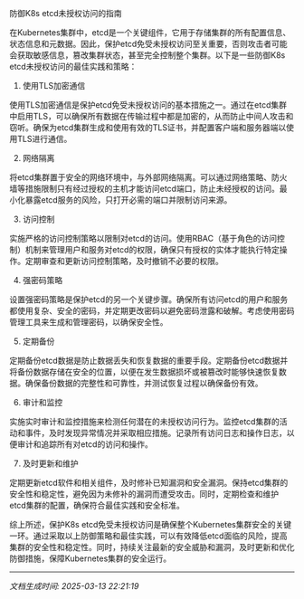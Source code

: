 防御K8s etcd未授权访问的指南

在Kubernetes集群中，etcd是一个关键组件，它用于存储集群的所有配置信息、状态信息和元数据。因此，保护etcd免受未授权访问至关重要，否则攻击者可能会获取敏感信息，篡改集群状态，甚至完全控制整个集群。以下是一些防御K8s etcd未授权访问的最佳实践和策略：

1. 使用TLS加密通信

使用TLS加密通信是保护etcd免受未授权访问的基本措施之一。通过在etcd集群中启用TLS，可以确保所有数据在传输过程中都是加密的，从而防止中间人攻击和窃听。确保为etcd集群生成和使用有效的TLS证书，并配置客户端和服务器端以使用TLS进行通信。

2. 网络隔离

将etcd集群置于安全的网络环境中，与外部网络隔离。可以通过网络策略、防火墙等措施限制只有经过授权的主机才能访问etcd端口，防止未经授权的访问。最小化暴露etcd服务的风险，只打开必需的端口并限制访问来源。

3. 访问控制

实施严格的访问控制策略以限制对etcd的访问。使用RBAC（基于角色的访问控制）机制来管理用户和服务对etcd的权限，确保只有授权的实体才能执行特定操作。定期审查和更新访问控制策略，及时撤销不必要的权限。

4. 强密码策略

设置强密码策略是保护etcd的另一个关键步骤。确保所有访问etcd的用户和服务都使用复杂、安全的密码，并定期更改密码以避免密码泄露和破解。考虑使用密码管理工具来生成和管理密码，以确保安全性。

5. 定期备份

定期备份etcd数据是防止数据丢失和恢复数据的重要手段。定期备份etcd数据并将备份数据存储在安全的位置，以便在发生数据损坏或被篡改时能够快速恢复数据。确保备份数据的完整性和可靠性，并测试恢复过程以确保备份有效。

6. 审计和监控

实施实时审计和监控措施来检测任何潜在的未授权访问行为。监控etcd集群的活动和事件，及时发现异常情况并采取相应措施。记录所有访问日志和操作日志，以便审计和追踪所有对etcd的访问和操作。

7. 及时更新和维护

定期更新etcd软件和相关组件，及时修补已知漏洞和安全漏洞。保持etcd集群的安全性和稳定性，避免因为未修补的漏洞而遭受攻击。同时，定期检查和维护etcd集群的配置，确保符合最佳实践和安全标准。

综上所述，保护K8s etcd免受未授权访问是确保整个Kubernetes集群安全的关键一环。通过采取以上防御策略和最佳实践，可以有效降低etcd面临的风险，提高集群的安全性和稳定性。同时，持续关注最新的安全威胁和漏洞，及时更新和优化防御措施，保障Kubernetes集群的安全运行。

---

*文档生成时间: 2025-03-13 22:21:19*

